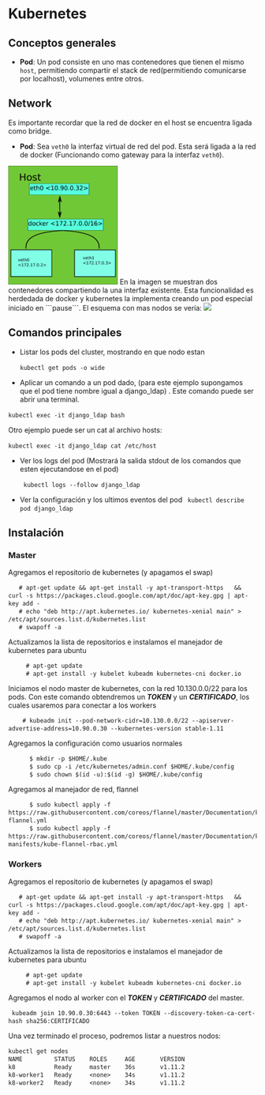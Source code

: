 # Kubernetes 

## Conceptos generales 

* **Pod**: Un pod consiste en uno mas contenedores que tienen el mismo ```host```, 
  permitiendo compartir el stack de red(permitiendo comunicarse por localhost),
  volumenes entre otros.


## Network 
Es importante recordar que la red de docker en el host se encuentra ligada como bridge.
* **Pod**: Sea ```veth0``` la interfaz virtual de red del pod. Esta será ligada a 
 la red de docker (Funcionando como gateway para la interfaz ```veth0```). 
 <img src="https://raw.githubusercontent.com/mvilchis/Notas/master/kubernetes/images/host.png" height="240">
 En la imagen se muestran dos contenedores compartiendo la una interfaz existente. Esta funcionalidad es herdedada de docker y kubernetes la implementa creando un pod especial iniciado en ```pause```. 
 El esquema con mas nodos se vería: 
 <img src="https://raw.githubusercontent.com/mvilchis/Notas/master/kubernetes/images/hosts.png" height="240">
 
 
 

## Comandos principales 
* Listar los pods del cluster, mostrando en que nodo estan

  ```kubectl get pods -o wide ```
* Aplicar un comando a un pod dado, (para este ejemplo supongamos que el pod tiene 
  nombre igual a django_ldap) . Este comando puede ser abrir una terminal.

 ``` kubectl exec -it django_ldap bash ```

 Otro ejemplo puede ser un cat al archivo hosts:

 ```kubectl exec -it django_ldap cat /etc/host ```
* Ver los logs del pod (Mostrará la salida stdout de los comandos que esten 
  ejecutandose en el pod)

  ``` kubectl logs --follow django_ldap```
* Ver la configuración y los ultimos eventos del pod
  ``` kubectl describe pod django_ldap```


## Instalación
### Master
  Agregamos el repositorio de kubernetes (y apagamos el swap)
  ``` 
     # apt-get update && apt-get install -y apt-transport-https   && curl -s https://packages.cloud.google.com/apt/doc/apt-key.gpg | apt-key add -
     # echo "deb http://apt.kubernetes.io/ kubernetes-xenial main" > /etc/apt/sources.list.d/kubernetes.list
     # swapoff -a
```
  Actualizamos la lista de repositorios e instalamos el manejador de kubernetes para ubuntu
```
     # apt-get update  
     # apt-get install -y kubelet kubeadm kubernetes-cni docker.io 
 ```
 Iniciamos el nodo master de kubernetes, con la red 10.130.0.0/22 para los pods. 
 Con este comando obtendremos un **_TOKEN_** y un **_CERTIFICADO_**, los cuales usaremos para conectar a los workers
 ```
     # kubeadm init --pod-network-cidr=10.130.0.0/22 --apiserver-advertise-address=10.90.0.30 --kubernetes-version stable-1.11
```
Agregamos la configuración como usuarios normales
```
      $ mkdir -p $HOME/.kube
      $ sudo cp -i /etc/kubernetes/admin.conf $HOME/.kube/config
      $ sudo chown $(id -u):$(id -g) $HOME/.kube/config
```
Agregamos al manejador de red, flannel

```
      $ sudo kubectl apply -f https://raw.githubusercontent.com/coreos/flannel/master/Documentation/kube-flannel.yml
      $ sudo kubectl apply -f https://raw.githubusercontent.com/coreos/flannel/master/Documentation/k8s-manifests/kube-flannel-rbac.yml
  ```
### Workers
  Agregamos el repositorio de kubernetes (y apagamos el swap)
  ``` 
     # apt-get update && apt-get install -y apt-transport-https   && curl -s https://packages.cloud.google.com/apt/doc/apt-key.gpg | apt-key add -
     # echo "deb http://apt.kubernetes.io/ kubernetes-xenial main" > /etc/apt/sources.list.d/kubernetes.list
     # swapoff -a
```
  Actualizamos la lista de repositorios e instalamos el manejador de kubernetes para ubuntu
```
     # apt-get update  
     # apt-get install -y kubelet kubeadm kubernetes-cni docker.io 
 ```
 Agregamos el nodo al worker con el  **_TOKEN_**  y **_CERTIFICADO_** del master.
 ```
  kubeadm join 10.90.0.30:6443 --token TOKEN --discovery-token-ca-cert-hash sha256:CERTIFICADO
  ```
  
  Una vez terminado el proceso, podremos listar a nuestros nodos: 
  ```
  kubectl get nodes
  NAME         STATUS    ROLES     AGE       VERSION
  k8           Ready     master    36s       v1.11.2
  k8-worker1   Ready     <none>    34s       v1.11.2
  k8-worker2   Ready     <none>    34s       v1.11.2
  ```

